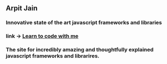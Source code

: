  ## Arpit Jain
 ### Innovative state of the art javascript frameworks and libraries
 ### link -> [Learn to code with me](https://learntocodewith.me/posts/javascript-libraries-frameworks/)
 ### The site for incredibly amazing and thoughtfully explained javascript frameworks and librarires.
